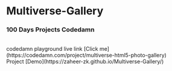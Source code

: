 # Multiverse-Gallery
### 100 Days Projects Codedamn
<br/>
codedamn playground live link [Click me](https://codedamn.com/project/multiverse-html5-photo-gallery) 
<br/>
Project [Demo](https://zaheer-zk.github.io/Multiverse-Gallery/)
